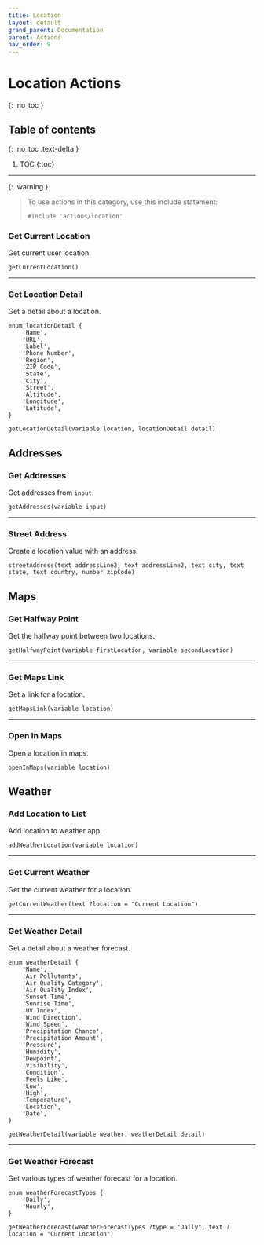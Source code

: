 ```yaml
---
title: Location
layout: default
grand_parent: Documentation
parent: Actions
nav_order: 9
---
```


# Location Actions
{: .no_toc }

## Table of contents
{: .no_toc .text-delta }

1. TOC
{:toc}

---

{: .warning }
> To use actions in this category, use this include statement:
>
> ```
> #include 'actions/location'
> ```

### Get Current Location

Get current user location.

```
getCurrentLocation()
```

---

### Get Location Detail

Get a detail about a location.

```
enum locationDetail {
    'Name',
    'URL',
    'Label',
    'Phone Number',
    'Region',
    'ZIP Code',
    'State',
    'City',
    'Street',
    'Altitude',
    'Longitude',
    'Latitude',
}

getLocationDetail(variable location, locationDetail detail)
```

## Addresses

### Get Addresses

Get addresses from `input`.

```
getAddresses(variable input)
```

---

### Street Address

Create a location value with an address.

```
streetAddress(text addressLine2, text addressLine2, text city, text state, text country, number zipCode)
```

## Maps

### Get Halfway Point

Get the halfway point between two locations.

```
getHalfwayPoint(variable firstLocation, variable secondLocation)
```

---

### Get Maps Link

Get a link for a location.

```
getMapsLink(variable location)
```

---

### Open in Maps

Open a location in maps.

```
openInMaps(variable location)
```

## Weather

### Add Location to List

Add location to weather app.

```
addWeatherLocation(variable location)
```

---

### Get Current Weather

Get the current weather for a location.

```
getCurrentWeather(text ?location = "Current Location")
```

---

### Get Weather Detail

Get a detail about a weather forecast.

```
enum weatherDetail {
    'Name',
    'Air Pollutants',
    'Air Quality Category',
    'Air Quality Index',
    'Sunset Time',
    'Sunrise Time',
    'UV Index',
    'Wind Direction',
    'Wind Speed',
    'Precipitation Chance',
    'Precipitation Amount',
    'Pressure',
    'Humidity',
    'Dewpoint',
    'Visibility',
    'Condition',
    'Feels Like',
    'Low',
    'High',
    'Temperature',
    'Location',
    'Date',
}

getWeatherDetail(variable weather, weatherDetail detail)
```

---

### Get Weather Forecast

Get various types of weather forecast for a location.

```
enum weatherForecastTypes {
    'Daily',
    'Hourly',
}

getWeatherForecast(weatherForecastTypes ?type = "Daily", text ?location = "Current Location")
```
